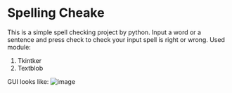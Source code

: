 # Spelling Cheake
 This is a simple spell checking project by python. Input a word or a sentence and press check to check your input spell is right or wrong.
 Used module:
 1. Tkintker
 2. Textblob

GUI looks like:
![image](https://github.com/shahrierjaman/Spelling_Cheaker/assets/157677455/a51b3748-2d30-4a44-9098-778e20a4139a)

